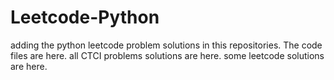 # Leetcode-Python
adding the python leetcode problem solutions in this repositories. 
The code files are here.
all CTCI problems solutions are here.
some leetcode solutions are here.









